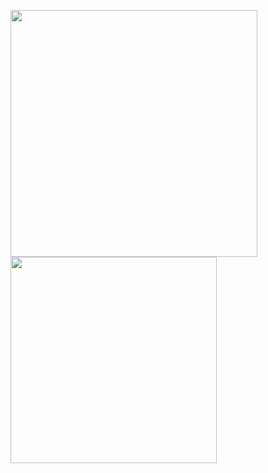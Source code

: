 <img src="https://github-readme-stats.vercel.app/api?username=UncleRus&show_icons=true&theme=default" width="395"/> <img src="https://github-readme-stats.vercel.app/api/top-langs?username=UncleRus&layout=compact&theme=default" width="330"/> 
